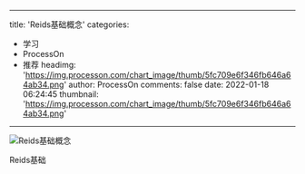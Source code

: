 
---
title: 'Reids基础概念'
categories: 
 - 学习
 - ProcessOn
 - 推荐
headimg: 'https://img.processon.com/chart_image/thumb/5fc709e6f346fb646a64ab34.png'
author: ProcessOn
comments: false
date: 2022-01-18 06:24:45
thumbnail: 'https://img.processon.com/chart_image/thumb/5fc709e6f346fb646a64ab34.png'
---

<div>   
<img class="thumb" alt="Reids基础概念" src="https://img.processon.com/chart_image/thumb/5fc709e6f346fb646a64ab34.png" referrerpolicy="no-referrer">
<p>Reids基础</p>  
</div>
            